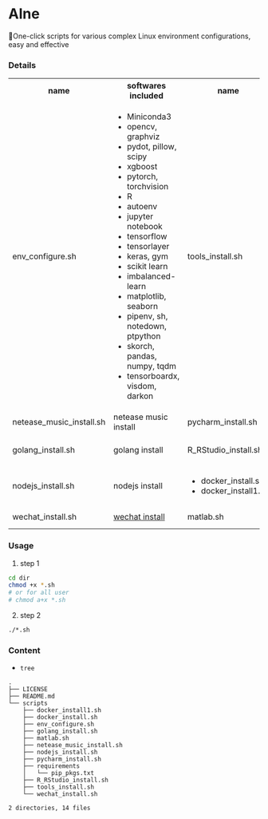 # Alne

:tada:One-click scripts for various complex Linux environment configurations, easy and effective

### Details

<table>
    <tr>
        <th>name</th>
        <th>softwares included</th>
        <th>name</th>
        <th>softwares included</th>
    </tr>
    <tr>
        <td>
            env_configure.sh
        </td>
        <td>
            <ul>
                <li>Miniconda3</li>
                <li>opencv, graphviz</li>
                <li>pydot, pillow, scipy</li>
                <li>xgboost</li>
                <li>pytorch, torchvision</li>
                <li>R</li>
                <li>autoenv</li>
                <li>jupyter notebook</li>
                <li>tensorflow</li>
                <li>tensorlayer</li>
                <li>keras, gym</li>
                <li>scikit learn</li>
                <li>imbalanced-learn</li>
                <li>matplotlib, seaborn</li>
                <li>pipenv, sh, notedown, ptpython</li>
                <li>skorch, pandas, numpy, tqdm</li>
                <li>tensorboardx, visdom, darkon</li>
            </ul>
        </td>
        <td>
            tools_install.sh
        </td>
        <td>
            <ul>
                <li>curl</li>
                <li>git</li>
                <li>nano</li>
                <li>tmux</li>
                <li>gdebi</li>
                <li>tree</li>
            </ul>
        </td>
    </tr>
    <tr>
        <td>
            netease_music_install.sh
        </td>
        <td>
            netease music install
        </td>
        <td>
            pycharm_install.sh
        </td>
        <td>
            pycharm install
        </td>
    </tr>
    <tr>
        <td>
            golang_install.sh
        </td>
        <td>
            golang install
        </td>
        <td>
            R_RStudio_install.sh
        </td>
        <td>
            R and RStudio install
        </td>
    </tr>
    <tr>
        <td>
            nodejs_install.sh
        </td>
        <td>
            nodejs install
        </td>
        <td>
            <ul>
                <li>docker_install.sh
                </li><li>docker_install1.sh</li>
            </ul>
        </td>
        <td>
            install Docker
        </td>
    </tr>    
    <tr>
        <td>
            wechat_install.sh
        </td>
        <td>
            <a href="https://github.com/geeeeeeeeek/electronic-wechat">wechat install</a>
        </td>
        <td>
            matlab.sh
        </td>
        <td>
            <a href="https://downloadly.ir/">matlab download</a>
        </td>
    </tr>
</table>

### Usage
1. step 1
```bash
cd dir
chmod +x *.sh
# or for all user
# chmod a+x *.sh
```
2. step 2

```bash
./*.sh
```

### Content

* `tree `

```
.
├── LICENSE
├── README.md
└── scripts
    ├── docker_install1.sh
    ├── docker_install.sh
    ├── env_configure.sh
    ├── golang_install.sh
    ├── matlab.sh
    ├── netease_music_install.sh
    ├── nodejs_install.sh
    ├── pycharm_install.sh
    ├── requirements
    │   └── pip_pkgs.txt
    ├── R_RStudio_install.sh
    ├── tools_install.sh
    └── wechat_install.sh

2 directories, 14 files
```
